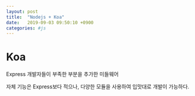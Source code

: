 ```yaml
---
layout: post
title:  "Nodejs + Koa"
date:   2019-09-03 09:50:10 +0900
categories: #js
---
```


# Koa

Express 개발자들이 부족한 부분을 추가한 미들웨어

자체 기능은 Express보다 적으나, 다양한 모듈을 사용하여 입맛대로 개발이 가능하다.